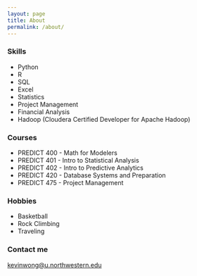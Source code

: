 ```yaml
---
layout: page
title: About
permalink: /about/
---
```


### Skills

* Python
* R
* SQL
* Excel
* Statistics
* Project Management
* Financial Analysis
* Hadoop (Cloudera Certified Developer for Apache Hadoop)

### Courses

* PREDICT 400 - Math for Modelers
* PREDICT 401 - Intro to Statistical Analysis
* PREDICT 402 - Intro to Predictive Analytics
* PREDICT 420 - Database Systems and Preparation
* PREDICT 475 - Project Management

### Hobbies

* Basketball
* Rock Climbing
* Traveling

### Contact me

[kevinwong@u.northwestern.edu](mailto:kevinwong@u.northwestern.edu)
